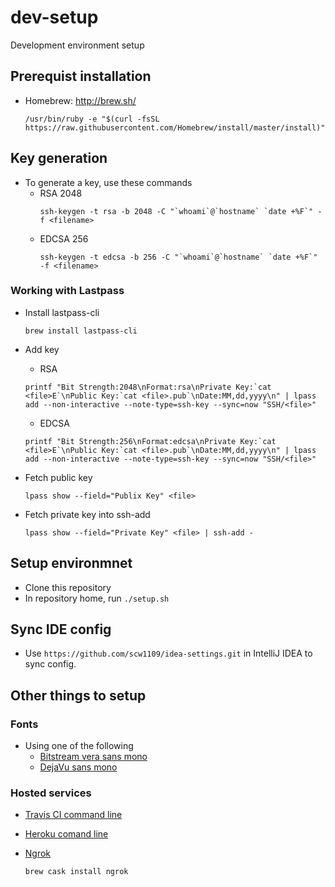 # dev-setup
Development environment setup

## Prerequist installation
 * Homebrew: http://brew.sh/

   ```
   /usr/bin/ruby -e "$(curl -fsSL https://raw.githubusercontent.com/Homebrew/install/master/install)"
   ```

## Key generation
 * To generate a key, use these commands
   * RSA 2048
     ```
     ssh-keygen -t rsa -b 2048 -C "`whoami`@`hostname` `date +%F`" -f <filename>
     ```
   * EDCSA 256
     ```
     ssh-keygen -t edcsa -b 256 -C "`whoami`@`hostname` `date +%F`" -f <filename>
     ```

### Working with Lastpass
 * Install lastpass-cli
   ```
   brew install lastpass-cli
   ```

 * Add key 
   * RSA
   ```
   printf "Bit Strength:2048\nFormat:rsa\nPrivate Key:`cat <file>E`\nPublic Key:`cat <file>.pub`\nDate:MM,dd,yyyy\n" | lpass add --non-interactive --note-type=ssh-key --sync=now "SSH/<file>"
   ```
   * EDCSA
   ```
   printf "Bit Strength:256\nFormat:edcsa\nPrivate Key:`cat <file>E`\nPublic Key:`cat <file>.pub`\nDate:MM,dd,yyyy\n" | lpass add --non-interactive --note-type=ssh-key --sync=now "SSH/<file>"
   ```

 * Fetch public key
   ```
   lpass show --field="Publix Key" <file>
   ```

 * Fetch private key into ssh-add
   ```
   lpass show --field="Private Key" <file> | ssh-add -
   ```

## Setup environmnet
 * Clone this repository
 * In repository home, run ```./setup.sh```

## Sync IDE config
 * Use ```https://github.com/scw1109/idea-settings.git``` in IntelliJ IDEA to sync config.

## Other things to setup
### Fonts
 * Using one of the following
   * [Bitstream vera sans mono](http://www.dafont.com/bitstream-vera-mono.font)
   * [DejaVu sans mono](https://www.fontsquirrel.com/fonts/dejavu-sans-mono)

### Hosted services
 * [Travis CI command line](https://github.com/travis-ci/travis.rb#installation)
 * [Heroku comand line](https://devcenter.heroku.com/articles/heroku-cli#download-and-install)
 * [Ngrok](https://ngrok.com)

   ```
   brew cask install ngrok
   ```
